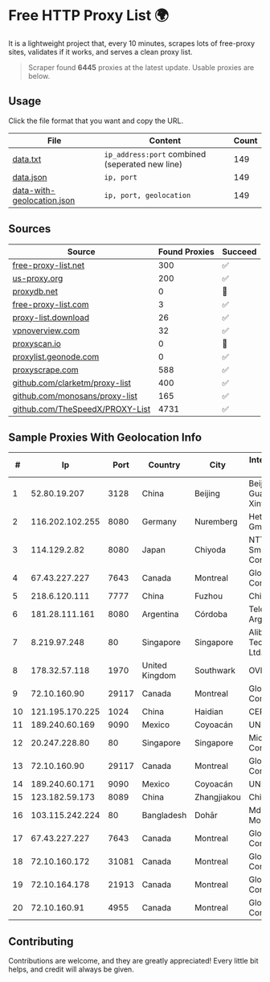 
# Free HTTP Proxy List 🌍

It is a lightweight project that, every 10 minutes, scrapes lots of free-proxy sites, validates if it works, and serves a clean proxy list.


> Scraper found **6445** proxies at the latest update. Usable proxies are below.

## Usage

Click the file format that you want and copy the URL.


|File|Content|Count|
|----|-------|-----|
|[data.txt](https://raw.githubusercontent.com/themiralay/Proxy-List-World/master/data.txt)|`ip_address:port` combined (seperated new line)|149|
|[data.json](https://raw.githubusercontent.com/themiralay/Proxy-List-World/master/data.json)|`ip, port`|149|
|[data-with-geolocation.json](https://raw.githubusercontent.com/themiralay/Proxy-List-World/master/data-with-geolocation.json)|`ip, port, geolocation`|149|

## Sources

|Source|Found Proxies|Succeed|
|------|-------------|-------|
|[free-proxy-list.net](https://free-proxy-list.net)|300|✅|
|[us-proxy.org](https://www.us-proxy.org)|200|✅|
|[proxydb.net](http://proxydb.net)|0|🚫|
|[free-proxy-list.com](https://free-proxy-list.com/?page=&port=&type%5B%5D=http&type%5B%5D=https&up_time=0&search=Search)|3|✅|
|[proxy-list.download](https://www.proxy-list.download/HTTP)|26|✅|
|[vpnoverview.com](https://vpnoverview.com/privacy/anonymous-browsing/free-proxy-servers)|32|✅|
|[proxyscan.io](https://www.proxyscan.io)|0|🚫|
|[proxylist.geonode.com](https://proxylist.geonode.com/api/proxy-list?limit=300&page=1&sort_by=lastChecked&sort_type=desc&protocols=http,https)|0|✅|
|[proxyscrape.com](https://api.proxyscrape.com/v2/?request=displayproxies&protocol=http&timeout=10000&country=all&ssl=all&anonymity=all)|588|✅|
|[github.com/clarketm/proxy-list](https://raw.githubusercontent.com/clarketm/proxy-list/master/proxy-list-raw.txt)|400|✅|
|[github.com/monosans/proxy-list](https://raw.githubusercontent.com/monosans/proxy-list/main/proxies/http.txt)|165|✅|
|[github.com/TheSpeedX/PROXY-List](https://raw.githubusercontent.com/TheSpeedX/PROXY-List/master/http.txt)|4731|✅|


## Sample Proxies With Geolocation Info

|#|Ip|Port|Country|City|Internet Service Provider|
|-|--|----|-------|----|-------------------------|
|1|52.80.19.207|3128|China|Beijing|Beijing Guanghuan Xinwang Digital|
|2|116.202.102.255|8080|Germany|Nuremberg|Hetzner Online GmbH|
|3|114.129.2.82|8080|Japan|Chiyoda|NTT SmartConnect Corporation|
|4|67.43.227.227|7643|Canada|Montreal|GloboTech Communications|
|5|218.6.120.111|7777|China|Fuzhou|China Telecom|
|6|181.28.111.161|8080|Argentina|Córdoba|Telecom Argentina S.A|
|7|8.219.97.248|80|Singapore|Singapore|Alibaba (US) Technology Co., Ltd.|
|8|178.32.57.118|1970|United Kingdom|Southwark|OVH ISP|
|9|72.10.160.90|29117|Canada|Montreal|GloboTech Communications|
|10|121.195.170.225|1024|China|Haidian|CERNET|
|11|189.240.60.169|9090|Mexico|Coyoacán|UNINET|
|12|20.247.228.80|80|Singapore|Singapore|Microsoft Corporation|
|13|72.10.160.90|29117|Canada|Montreal|GloboTech Communications|
|14|189.240.60.171|9090|Mexico|Coyoacán|UNINET|
|15|123.182.59.173|8089|China|Zhangjiakou|China Telecom|
|16|103.115.242.224|80|Bangladesh|Dohār|Md. Rashed Mollah|
|17|67.43.227.227|7643|Canada|Montreal|GloboTech Communications|
|18|72.10.160.172|31081|Canada|Montreal|GloboTech Communications|
|19|72.10.164.178|21913|Canada|Montreal|GloboTech Communications|
|20|72.10.160.91|4955|Canada|Montreal|GloboTech Communications|



## Contributing

Contributions are welcome, and they are greatly appreciated! Every
little bit helps, and credit will always be given.

